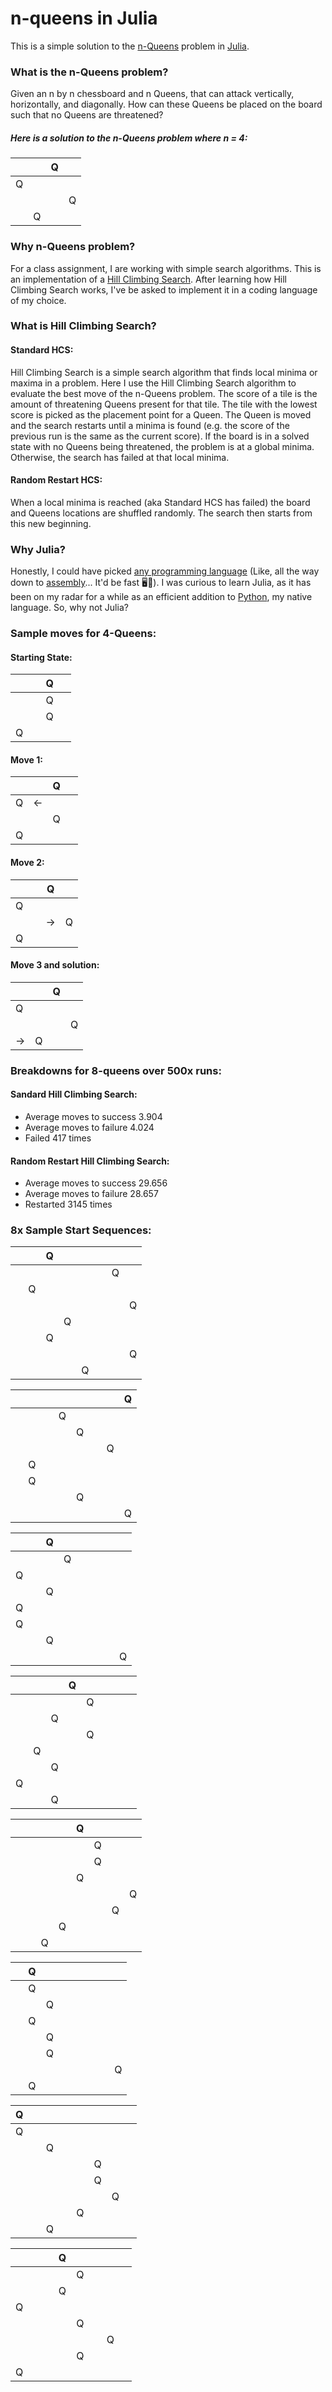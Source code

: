# n-queens in Julia
This is a simple solution to the [n-Queens](https://en.wikipedia.org/wiki/N_queens) problem in [Julia](https://en.wikipedia.org/wiki/Julia_(programming_language)).

### What is the n-Queens problem?

Given an n by n chessboard and n Queens, that can attack vertically, horizontally, and diagonally. How can these Queens be placed on the board such that no Queens are threatened?

##### Here is a solution to the n-Queens problem where n = 4:

&nbsp;|&nbsp;|Q|&nbsp;|
-|-|-|-
Q|&nbsp;|&nbsp;|&nbsp;
&nbsp;|&nbsp;|&nbsp;|Q
&nbsp;|Q|&nbsp;|&nbsp;


### Why n-Queens problem?
For a class assignment, I are working with simple search algorithms. This is an implementation of a [Hill Climbing Search](https://en.wikipedia.org/wiki/Hill_climbing). After learning how Hill Climbing Search works, I've be asked to implement it in a coding language of my choice.

### What is Hill Climbing Search?
#### Standard HCS:
Hill Climbing Search is a simple search algorithm that finds local minima or maxima in a problem. Here I use the Hill Climbing Search algorithm to evaluate the best move of the n-Queens problem. The score of a tile is the amount of threatening Queens present for that tile. The tile with the lowest score is picked as the placement point for a Queen. The Queen is moved and the search restarts until a minima is found (e.g. the score of the previous run is the same as the current score). If the board is in a solved state with no Queens being threatened, the problem is at a global minima. Otherwise, the search has failed at that local minima.
#### Random Restart HCS:
When a local minima is reached (aka Standard HCS has failed) the board and Queens locations are shuffled randomly. The search then starts from this new beginning.


### Why Julia?
Honestly, I could have picked [any programming language](https://en.wikipedia.org/wiki/List_of_programming_languages) (Like, all the way down to [assembly](https://en.wikipedia.org/wiki/Assembly_language)... It'd be fast 🖥💨). I was curious to learn Julia, as it has been on my radar for a while as an efficient addition to [Python](https://en.wikipedia.org/wiki/Python_(programming_language)), my native language. So, why not Julia?

### Sample moves for 4-Queens:

#### Starting State:
&nbsp;|&nbsp;|Q|&nbsp;|
-|-|-|-
&nbsp;|&nbsp;|Q|&nbsp;|
&nbsp;|&nbsp;|Q|&nbsp;|
Q|&nbsp;|&nbsp;|&nbsp;|

#### Move 1:
&nbsp;|&nbsp;|Q|&nbsp;|
-|-|-|-
Q|<-||&nbsp;|
&nbsp;|&nbsp;|Q|&nbsp;|
Q|&nbsp;|&nbsp;|&nbsp;|

#### Move 2:
&nbsp;|&nbsp;|Q|&nbsp;|
-|-|-|-
Q|&nbsp;|&nbsp;|&nbsp;|
&nbsp;|&nbsp;|->|Q|
Q|&nbsp;|&nbsp;|&nbsp;|

#### Move 3 and solution:
&nbsp;|&nbsp;|Q|&nbsp;|
-|-|-|-
Q|&nbsp;|&nbsp;|&nbsp;|
&nbsp;|&nbsp;|&nbsp;|Q|
->|Q|&nbsp;|&nbsp;|

### Breakdowns for 8-queens over 500x runs:
#### Sandard Hill Climbing Search:
* Average moves to success 3.904
* Average moves to failure 4.024
* Failed 417 times
#### Random Restart Hill Climbing Search:
* Average moves to success 29.656
* Average moves to failure 28.657
* Restarted 3145 times

### 8x Sample Start Sequences:
&nbsp;|&nbsp;|Q|&nbsp;|&nbsp;|&nbsp;|&nbsp;|&nbsp;|
-|-|-|-|-|-|-|-
&nbsp;|&nbsp;|&nbsp;|&nbsp;|&nbsp;|&nbsp;|Q|&nbsp;|
&nbsp;|Q|&nbsp;|&nbsp;|&nbsp;|&nbsp;|&nbsp;|&nbsp;|
&nbsp;|&nbsp;|&nbsp;|&nbsp;|&nbsp;|&nbsp;|&nbsp;|Q|
&nbsp;|&nbsp;|&nbsp;|Q|&nbsp;|&nbsp;|&nbsp;|&nbsp;|
&nbsp;|&nbsp;|Q|&nbsp;|&nbsp;|&nbsp;|&nbsp;|&nbsp;|
&nbsp;|&nbsp;|&nbsp;|&nbsp;|&nbsp;|&nbsp;|&nbsp;|Q|
&nbsp;|&nbsp;|&nbsp;|&nbsp;|Q|&nbsp;|&nbsp;|&nbsp;|

&nbsp;|&nbsp;|&nbsp;|&nbsp;|&nbsp;|&nbsp;|&nbsp;|Q|
-|-|-|-|-|-|-|-
&nbsp;|&nbsp;|&nbsp;|Q|&nbsp;|&nbsp;|&nbsp;|&nbsp;|
&nbsp;|&nbsp;|&nbsp;|&nbsp;|Q|&nbsp;|&nbsp;|&nbsp;|
&nbsp;|&nbsp;|&nbsp;|&nbsp;|&nbsp;|&nbsp;|Q|&nbsp;|
&nbsp;|Q|&nbsp;|&nbsp;|&nbsp;|&nbsp;|&nbsp;|&nbsp;|
&nbsp;|Q|&nbsp;|&nbsp;|&nbsp;|&nbsp;|&nbsp;|&nbsp;|
&nbsp;|&nbsp;|&nbsp;|&nbsp;|Q|&nbsp;|&nbsp;|&nbsp;|
&nbsp;|&nbsp;|&nbsp;|&nbsp;|&nbsp;|&nbsp;|&nbsp;|Q|

&nbsp;|&nbsp;|Q|&nbsp;|&nbsp;|&nbsp;|&nbsp;|&nbsp;|
-|-|-|-|-|-|-|-
&nbsp;|&nbsp;|&nbsp;|Q|&nbsp;|&nbsp;|&nbsp;|&nbsp;|
Q|&nbsp;|&nbsp;|&nbsp;|&nbsp;|&nbsp;|&nbsp;|&nbsp;|
&nbsp;|&nbsp;|Q|&nbsp;|&nbsp;|&nbsp;|&nbsp;|&nbsp;|
Q|&nbsp;|&nbsp;|&nbsp;|&nbsp;|&nbsp;|&nbsp;|&nbsp;|
Q|&nbsp;|&nbsp;|&nbsp;|&nbsp;|&nbsp;|&nbsp;|&nbsp;|
&nbsp;|&nbsp;|Q|&nbsp;|&nbsp;|&nbsp;|&nbsp;|&nbsp;|
&nbsp;|&nbsp;|&nbsp;|&nbsp;|&nbsp;|&nbsp;|&nbsp;|Q|

&nbsp;|&nbsp;|&nbsp;|Q|&nbsp;|&nbsp;|&nbsp;|&nbsp;|
-|-|-|-|-|-|-|-
&nbsp;|&nbsp;|&nbsp;|&nbsp;|Q|&nbsp;|&nbsp;|&nbsp;|
&nbsp;|&nbsp;|Q|&nbsp;|&nbsp;|&nbsp;|&nbsp;|&nbsp;|
&nbsp;|&nbsp;|&nbsp;|&nbsp;|Q|&nbsp;|&nbsp;|&nbsp;|
&nbsp;|Q|&nbsp;|&nbsp;|&nbsp;|&nbsp;|&nbsp;|&nbsp;|
&nbsp;|&nbsp;|Q|&nbsp;|&nbsp;|&nbsp;|&nbsp;|&nbsp;|
Q|&nbsp;|&nbsp;|&nbsp;|&nbsp;|&nbsp;|&nbsp;|&nbsp;|
&nbsp;|&nbsp;|Q|&nbsp;|&nbsp;|&nbsp;|&nbsp;|&nbsp;|



&nbsp;|&nbsp;|&nbsp;|&nbsp;|Q|&nbsp;|&nbsp;|&nbsp;|
-|-|-|-|-|-|-|-
&nbsp;|&nbsp;|&nbsp;|&nbsp;|&nbsp;|Q|&nbsp;|&nbsp;|
&nbsp;|&nbsp;|&nbsp;|&nbsp;|&nbsp;|Q|&nbsp;|&nbsp;|
&nbsp;|&nbsp;|&nbsp;|&nbsp;|Q|&nbsp;|&nbsp;|&nbsp;|
&nbsp;|&nbsp;|&nbsp;|&nbsp;|&nbsp;|&nbsp;|&nbsp;|Q|
&nbsp;|&nbsp;|&nbsp;|&nbsp;|&nbsp;|&nbsp;|Q|&nbsp;|
&nbsp;|&nbsp;|&nbsp;|Q|&nbsp;|&nbsp;|&nbsp;|&nbsp;|
&nbsp;|&nbsp;|Q|&nbsp;|&nbsp;|&nbsp;|&nbsp;|&nbsp;|

&nbsp;|Q|&nbsp;|&nbsp;|&nbsp;|&nbsp;|&nbsp;|&nbsp;|
-|-|-|-|-|-|-|-
&nbsp;|Q|&nbsp;|&nbsp;|&nbsp;|&nbsp;|&nbsp;|&nbsp;|
&nbsp;|&nbsp;|Q|&nbsp;|&nbsp;|&nbsp;|&nbsp;|&nbsp;|
&nbsp;|Q|&nbsp;|&nbsp;|&nbsp;|&nbsp;|&nbsp;|&nbsp;|
&nbsp;|&nbsp;|Q|&nbsp;|&nbsp;|&nbsp;|&nbsp;|&nbsp;|
&nbsp;|&nbsp;|Q|&nbsp;|&nbsp;|&nbsp;|&nbsp;|&nbsp;|
&nbsp;|&nbsp;|&nbsp;|&nbsp;|&nbsp;|&nbsp;|&nbsp;|Q|
&nbsp;|Q|&nbsp;|&nbsp;|&nbsp;|&nbsp;|&nbsp;|&nbsp;|

Q|&nbsp;|&nbsp;|&nbsp;|&nbsp;|&nbsp;|&nbsp;|&nbsp;|
-|-|-|-|-|-|-|-
Q|&nbsp;|&nbsp;|&nbsp;|&nbsp;|&nbsp;|&nbsp;|&nbsp;|
&nbsp;|&nbsp;|Q|&nbsp;|&nbsp;|&nbsp;|&nbsp;|&nbsp;|
&nbsp;|&nbsp;|&nbsp;|&nbsp;|&nbsp;|Q|&nbsp;|&nbsp;|
&nbsp;|&nbsp;|&nbsp;|&nbsp;|&nbsp;|Q|&nbsp;|&nbsp;|
&nbsp;|&nbsp;|&nbsp;|&nbsp;|&nbsp;|&nbsp;|Q|&nbsp;|
&nbsp;|&nbsp;|&nbsp;|&nbsp;|Q|&nbsp;|&nbsp;|&nbsp;|
&nbsp;|&nbsp;|Q|&nbsp;|&nbsp;|&nbsp;|&nbsp;|&nbsp;|

&nbsp;|&nbsp;|&nbsp;|Q|&nbsp;|&nbsp;|&nbsp;|&nbsp;|
-|-|-|-|-|-|-|-
&nbsp;|&nbsp;|&nbsp;|&nbsp;|Q|&nbsp;|&nbsp;|&nbsp;|
&nbsp;|&nbsp;|&nbsp;|Q|&nbsp;|&nbsp;|&nbsp;|&nbsp;|
Q|&nbsp;|&nbsp;|&nbsp;|&nbsp;|&nbsp;|&nbsp;|&nbsp;|
&nbsp;|&nbsp;|&nbsp;|&nbsp;|Q|&nbsp;|&nbsp;|&nbsp;|
&nbsp;|&nbsp;|&nbsp;|&nbsp;|&nbsp;|&nbsp;|Q|&nbsp;|
&nbsp;|&nbsp;|&nbsp;|&nbsp;|Q|&nbsp;|&nbsp;|&nbsp;|
Q|&nbsp;|&nbsp;|&nbsp;|&nbsp;|&nbsp;|&nbsp;|&nbsp;|